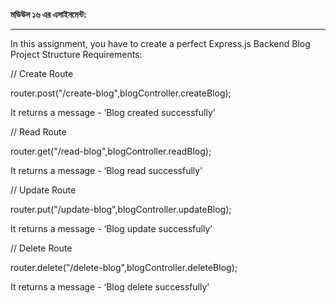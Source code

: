 **মডিউল ১৬  এর এসাইনমেন্ট:**
<hr>
In this assignment, you have to create a perfect Express.js Backend Blog Project Structure
Requirements:

// Create Route

router.post("/create-blog",blogController.createBlog);

It returns a message - ‘Blog created successfully’

// Read Route

router.get("/read-blog",blogController.readBlog);

It returns a message - ‘Blog read successfully’

// Update Route

router.put("/update-blog",blogController.updateBlog);

It returns a message - ‘Blog update successfully’

// Delete Route

router.delete("/delete-blog",blogController.deleteBlog);

It returns a message - ‘Blog delete successfully’

